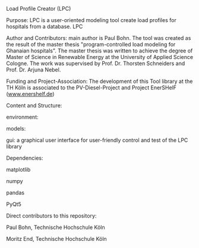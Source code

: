 Load Profile Creator (LPC)

Purpose: LPC is a user-oriented modeling tool create load profiles for hospitals from a database. LPC

Author and Contributors: main author is Paul Bohn. The tool was created as the result of the master thesis "program-controlled load modeling for Ghanaian hospitals". The master thesis was written to achieve the degree of Master of Science in Renewable Energy at the University of Applied Science Cologne. The work was supervised by Prof. Dr. Thorsten Schneiders and Prof. Dr. Arjuna Nebel. 


Funding and Project-Association: The development of this Tool library at the TH Köln is associated to the PV-Diesel-Project and Project EnerSHelF (www.enershelf.de)


Content and Structure:
    
   environment: 
    
   models: 
    
   gui: a graphical user interface for user-friendly control and test of the LPC library

Dependencies:

   matplotlib

   numpy

   pandas

   PyQt5

Direct contributors to this repository:
    
   Paul Bohn, Technische Hochschule Köln
    
   Moritz End, Technische Hochschule Köln
    
